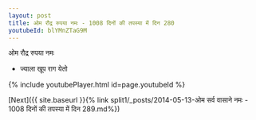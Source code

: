 ```yaml
---
layout: post
title: ओम रौद्र रुपया नमः - 1008 दिनों की तपस्या में दिन 280
youtubeId: blYMnZTaG9M
---
```

 
 
 ओम रौद्र रुपया नमः  
 
 -  ज्याला खूप राग येतो 
 
  
 
  
 
 
 
 
 
 


{% include youtubePlayer.html id=page.youtubeId %}
 
[Next]({{ site.baseurl }}{% link  split1/_posts/2014-05-13-ओम सर्व वासाने नमः - 1008 दिनों की तपस्या में दिन 289.md%})
 
